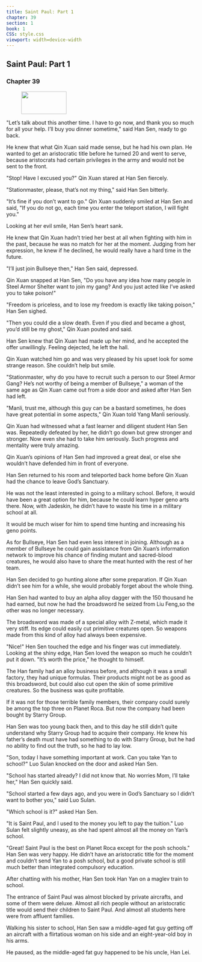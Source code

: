 ```yaml
---
title: Saint Paul: Part 1
chapter: 39
section: 1
book: 1
CSS: style.css
viewport: width=device-width
---
```


## Saint Paul: Part 1

### Chapter 39

<figure>
	<img src="../Images/gem.gif" alt="" id="gem" width="120" height="60" />
</figure>

"Let’s talk about this another time. I have to go now, and thank you so much for all your help. I’ll buy you dinner sometime," said Han Sen, ready to go back.

He knew that what Qin Xuan said made sense, but he had his own plan. He wanted to get an aristocratic title before he turned 20 and went to serve, because aristocrats had certain privileges in the army and would not be sent to the front.

"Stop! Have I excused you?" Qin Xuan stared at Han Sen fiercely.

"Stationmaster, please, that’s not my thing," said Han Sen bitterly.

"It’s fine if you don’t want to go." Qin Xuan suddenly smiled at Han Sen and said, "If you do not go, each time you enter the teleport station, I will fight you."

Looking at her evil smile, Han Sen’s heart sank.

He knew that Qin Xuan hadn’t tried her best at all when fighting with him in the past, because he was no match for her at the moment. Judging from her expression, he knew if he declined, he would really have a hard time in the future.

"I’ll just join Bullseye then," Han Sen said, depressed.

Qin Xuan snapped at Han Sen, "Do you have any idea how many people in Steel Armor Shelter want to join my gang? And you just acted like I’ve asked you to take poison!"

"Freedom is priceless, and to lose my freedom is exactly like taking poison," Han Sen sighed.

"Then you could die a slow death. Even if you died and became a ghost, you’d still be my ghost," Qin Xuan pouted and said.

Han Sen knew that Qin Xuan had made up her mind, and he accepted the offer unwillingly. Feeling dejected, he left the hall.

Qin Xuan watched him go and was very pleased by his upset look for some strange reason. She couldn’t help but smile.

"Stationmaster, why do you have to recruit such a person to our Steel Armor Gang? He’s not worthy of being a member of Bullseye," a woman of the same age as Qin Xuan came out from a side door and asked after Han Sen had left.

"Manli, trust me, although this guy can be a bastard sometimes, he does have great potential in some aspects," Qin Xuan told Yang Manli seriously.

Qin Xuan had witnessed what a fast learner and diligent student Han Sen was. Repeatedly defeated by her, he didn’t go down but grew stronger and stronger. Now even she had to take him seriously. Such progress and mentality were truly amazing.

Qin Xuan’s opinions of Han Sen had improved a great deal, or else she wouldn’t have defended him in front of everyone.

Han Sen returned to his room and teleported back home before Qin Xuan had the chance to leave God’s Sanctuary.

He was not the least interested in going to a military school. Before, it would have been a great option for him, because he could learn hyper geno arts there. Now, with Jadeskin, he didn’t have to waste his time in a military school at all.

It would be much wiser for him to spend time hunting and increasing his geno points.

As for Bullseye, Han Sen had even less interest in joining. Although as a member of Bullseye he could gain assistance from Qin Xuan’s information network to improve his chance of finding mutant and sacred-blood creatures, he would also have to share the meat hunted with the rest of her team.

Han Sen decided to go hunting alone after some preparation. If Qin Xuan didn’t see him for a while, she would probably forget about the whole thing.

Han Sen had wanted to buy an alpha alloy dagger with the 150 thousand he had earned, but now he had the broadsword he seized from Liu Feng,so the other was no longer necessary.

The broadsword was made of a special alloy with Z-metal, which made it very stiff. Its edge could easily cut primitive creatures open. So weapons made from this kind of alloy had always been expensive.

"Nice!" Hen Sen touched the edge and his finger was cut immediately. Looking at the shiny edge, Han Sen loved the weapon so much he couldn’t put it down. "It’s worth the price," he thought to himself.

The Han family had an alloy business before, and although it was a small factory, they had unique formulas. Their products might not be as good as this broadsword, but could also cut open the skin of some primitive creatures. So the business was quite profitable.

If it was not for those terrible family members, their company could surely be among the top three on Planet Roca. But now the company had been bought by Starry Group.

Han Sen was too young back then, and to this day he still didn’t quite understand why Starry Group had to acquire their company. He knew his father’s death must have had something to do with Starry Group, but he had no ability to find out the truth, so he had to lay low.

"Son, today I have something important at work. Can you take Yan to school?" Luo Sulan knocked on the door and asked Han Sen.

"School has started already? I did not know that. No worries Mom, I’ll take her," Han Sen quickly said.

"School started a few days ago, and you were in God’s Sanctuary so I didn’t want to bother you," said Luo Sulan.

"Which school is it?" asked Han Sen.

"It is Saint Paul, and I used to the money you left to pay the tuition." Luo Sulan felt slightly uneasy, as she had spent almost all the money on Yan’s school.

"Great! Saint Paul is the best on Planet Roca except for the posh schools." Han Sen was very happy. He didn’t have an aristocratic title for the moment and couldn’t send Yan to a posh school, but a good private school is still much better than integrated compulsory education.

After chatting with his mother, Han Sen took Han Yan on a maglev train to school.

The entrance of Saint Paul was almost blocked by private aircrafts, and some of them were deluxe. Almost all rich people without an aristocratic title would send their children to Saint Paul. And almost all students here were from affluent families.

Walking his sister to school, Han Sen saw a middle-aged fat guy getting off an aircraft with a flirtatious woman on his side and an eight-year-old boy in his arms.

He paused, as the middle-aged fat guy happened to be his uncle, Han Lei.